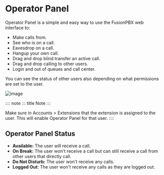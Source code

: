 # Operator Panel

Operator Panel is a simple and easy way to use the FusionPBX web
interface to:

-   Make calls from.
-   See who is on a call.
-   Eavesdrop on a call.
-   Hangup your own call.
-   Drag and drop blind transfer an active call.
-   Drag and drop calling to other users.
-   Login and out of queues and call center.

You can see the status of other users also depending on what permissions
are set to the user.

![image](../_static/images/applications/fusionpbx_operator_panel.jpg)

:::: note
::: title
Note
:::

Make sure in Accounts \> Extensions that the extension is assigned to
the user. This will enable Operator Panel for that user.
::::

## Operator Panel Status

-   **Available:** The user will receive a call.
-   **On Break:** The user won\'t receive a call but can still receive a
    call from other users that directly call.
-   **Do Not Disturb:** The user won\'t receive any calls.
-   **Logged Out:** The user won\'t receive any calls as they are logged
    out.
